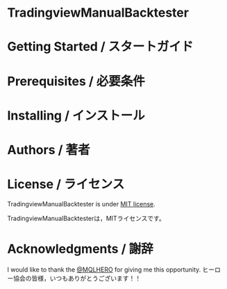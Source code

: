 # TradingviewManualBacktester

# Getting Started / スタートガイド

# Prerequisites / 必要条件

# Installing / インストール

# Authors / 著者

# License / ライセンス
TradingviewManualBacktester is under [MIT license](https://en.wikipedia.org/wiki/MIT_License).

TradingviewManualBacktesterは，MITライセンスです。

# Acknowledgments / 謝辞
I would like to thank the [@MQLHERO](https://twitter.com/MQLHERO) for giving me this opportunity.
ヒーロー協会の皆様，いつもありがとうございます！！
